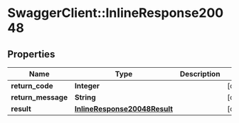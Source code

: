 # SwaggerClient::InlineResponse20048

## Properties
Name | Type | Description | Notes
------------ | ------------- | ------------- | -------------
**return_code** | **Integer** |  | [optional] 
**return_message** | **String** |  | [optional] 
**result** | [**InlineResponse20048Result**](InlineResponse20048Result.md) |  | [optional] 


